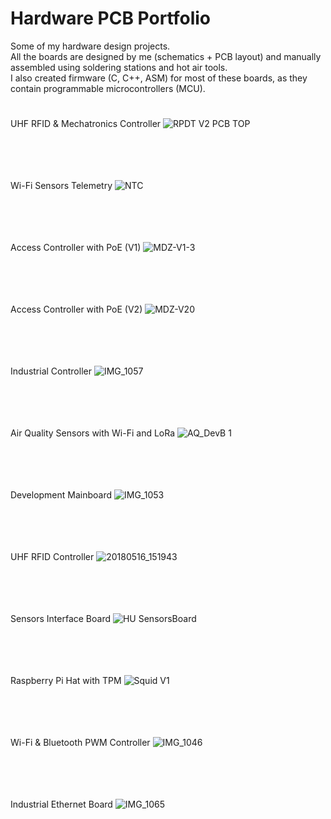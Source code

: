 # Hardware PCB **Portfolio**

Some of my hardware design projects. <br />
All the boards are designed by me (schematics + PCB layout) and manually assembled using soldering stations and hot air tools.<br />
I also created firmware (C, C++, ASM) for most of these boards, as they contain programmable microcontrollers (MCU).

#
#

UHF RFID & Mechatronics Controller
![RPDT V2 PCB TOP](https://user-images.githubusercontent.com/29917546/98597893-59d4be80-22e2-11eb-9a5f-e76e3f7bc32c.jpg) <br /> <br /> <br /> <br /> <br />

Wi-Fi Sensors Telemetry
![NTC](https://user-images.githubusercontent.com/29917546/98164859-96bd4180-1eed-11eb-97ad-9fcca252d241.jpg) <br /> <br /> <br /> <br /> <br />

Access Controller with PoE (V1)
![MDZ-V1-3](https://user-images.githubusercontent.com/29917546/98164822-87d68f00-1eed-11eb-80ec-f88851a3cbd0.JPG) <br /> <br /> <br /> <br /> <br />

Access Controller with PoE (V2)
![MDZ-V20](https://user-images.githubusercontent.com/29917546/98167448-c110fe00-1ef1-11eb-88fb-0cf2258d3d03.JPG) <br /> <br /> <br /> <br /> <br />

Industrial Controller
![IMG_1057](https://user-images.githubusercontent.com/29917546/98167317-8c9d4200-1ef1-11eb-9db7-d08dc58e7095.JPG) <br /> <br /> <br /> <br /> <br />

Air Quality Sensors with Wi-Fi and LoRa
![AQ_DevB 1](https://user-images.githubusercontent.com/29917546/98171199-06382e80-1ef8-11eb-961c-d3a0e3b85d38.jpg) <br /> <br /> <br /> <br /> <br />

Development Mainboard
![IMG_1053](https://user-images.githubusercontent.com/29917546/98167336-93c45000-1ef1-11eb-92ed-ac236bd6269d.JPG) <br /> <br /> <br /> <br /> <br />

UHF RFID Controller
![20180516_151943](https://user-images.githubusercontent.com/29917546/98167347-9757d700-1ef1-11eb-91ee-3b07d25867ca.jpg) <br /> <br /> <br /> <br /> <br />

Sensors Interface Board
![HU SensorsBoard](https://user-images.githubusercontent.com/29917546/98167363-9f177b80-1ef1-11eb-987d-d61f22dc5984.JPG) <br /> <br /> <br /> <br /> <br />

Raspberry Pi Hat with TPM
![Squid V1](https://user-images.githubusercontent.com/29917546/98601269-76bfc080-22e7-11eb-83bc-6839af406a2a.jpg) <br /> <br /> <br /> <br /> <br />

Wi-Fi & Bluetooth PWM Controller
![IMG_1046](https://user-images.githubusercontent.com/29917546/98167391-a9d21080-1ef1-11eb-8678-70a7fe07bb3d.JPG) <br /> <br /> <br /> <br /> <br />

Industrial Ethernet Board
![IMG_1065](https://user-images.githubusercontent.com/29917546/98167412-b5253c00-1ef1-11eb-9fd0-60d9a31ba5d2.JPG) <br /> <br /> <br /> <br /> <br />


